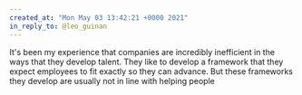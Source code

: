 ```yaml
---
created_at: "Mon May 03 13:42:21 +0000 2021"
in_reply_to: @leo_guinan
---
```


It's been my experience that companies are incredibly inefficient in the ways that they develop talent. They like to develop a framework that they expect employees to fit exactly so they can advance. But these frameworks they develop are usually not in line with helping people
